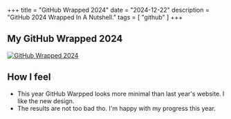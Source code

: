 +++
title = "GitHub Wrapped 2024"
date = "2024-12-22"
description = "GitHub 2024 Wrapped In A Nutshell."
tags = [
    "github"
]
+++

## My GitHub Wrapped 2024

[![GitHub Wrapped 2024](/media/git-wrapped-caodoc-2024.png)](https://git-wrapped.com/profiles/caodoc)

## How I feel
+ This year GitHub Warpped looks more minimal than last year's website. I like the new design.
+ The results are not too bad tho. I'm happy with my progress this year.